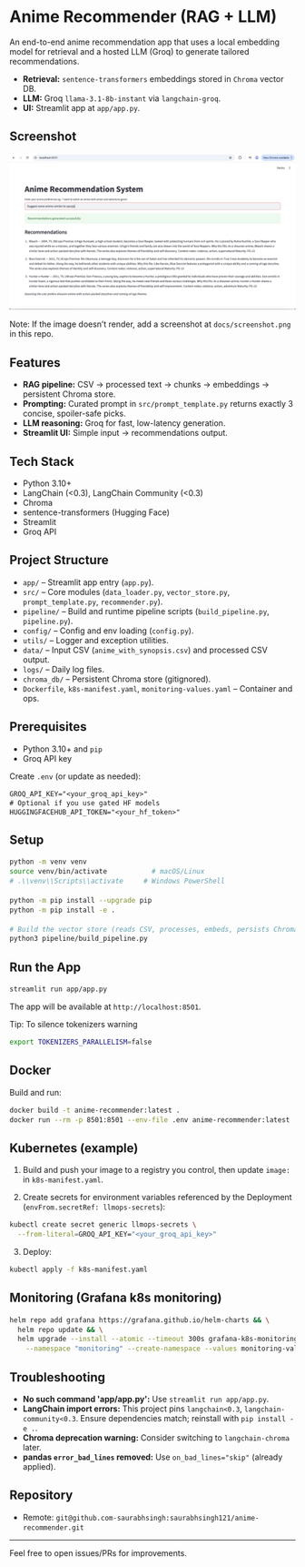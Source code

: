 # Anime Recommender (RAG + LLM)

An end-to-end anime recommendation app that uses a local embedding model for retrieval and a hosted LLM (Groq) to generate tailored recommendations.

- **Retrieval:** `sentence-transformers` embeddings stored in `Chroma` vector DB.
- **LLM:** Groq `llama-3.1-8b-instant` via `langchain-groq`.
- **UI:** Streamlit app at `app/app.py`.

## Screenshot

![App Screenshot](docs/screenshot.png)

Note: If the image doesn’t render, add a screenshot at `docs/screenshot.png` in this repo.

## Features

- **RAG pipeline:** CSV -> processed text -> chunks -> embeddings -> persistent Chroma store.
- **Prompting:** Curated prompt in `src/prompt_template.py` returns exactly 3 concise, spoiler-safe picks.
- **LLM reasoning:** Groq for fast, low-latency generation.
- **Streamlit UI:** Simple input → recommendations output.

## Tech Stack

- Python 3.10+
- LangChain (<0.3), LangChain Community (<0.3)
- Chroma
- sentence-transformers (Hugging Face)
- Streamlit
- Groq API

## Project Structure

- `app/` – Streamlit app entry (`app.py`).
- `src/` – Core modules (`data_loader.py`, `vector_store.py`, `prompt_template.py`, `recommender.py`).
- `pipeline/` – Build and runtime pipeline scripts (`build_pipeline.py`, `pipeline.py`).
- `config/` – Config and env loading (`config.py`).
- `utils/` – Logger and exception utilities.
- `data/` – Input CSV (`anime_with_synopsis.csv`) and processed CSV output.
- `logs/` – Daily log files.
- `chroma_db/` – Persistent Chroma store (gitignored).
- `Dockerfile`, `k8s-manifest.yaml`, `monitoring-values.yaml` – Container and ops.

## Prerequisites

- Python 3.10+ and `pip`
- Groq API key

Create `.env` (or update as needed):

```
GROQ_API_KEY="<your_groq_api_key>"
# Optional if you use gated HF models
HUGGINGFACEHUB_API_TOKEN="<your_hf_token>"
```

## Setup

```bash
python -m venv venv
source venv/bin/activate           # macOS/Linux
# .\\venv\\Scripts\\activate     # Windows PowerShell

python -m pip install --upgrade pip
python -m pip install -e .

# Build the vector store (reads CSV, processes, embeds, persists Chroma)
python3 pipeline/build_pipeline.py
```

## Run the App

```bash
streamlit run app/app.py
```

The app will be available at `http://localhost:8501`.

Tip: To silence tokenizers warning

```bash
export TOKENIZERS_PARALLELISM=false
```

## Docker

Build and run:

```bash
docker build -t anime-recommender:latest .
docker run --rm -p 8501:8501 --env-file .env anime-recommender:latest
```

## Kubernetes (example)

1) Build and push your image to a registry you control, then update `image:` in `k8s-manifest.yaml`.

2) Create secrets for environment variables referenced by the Deployment (`envFrom.secretRef: llmops-secrets`):

```bash
kubectl create secret generic llmops-secrets \
  --from-literal=GROQ_API_KEY="<your_groq_api_key>"
```

3) Deploy:

```bash
kubectl apply -f k8s-manifest.yaml
```

## Monitoring (Grafana k8s monitoring)

```bash
helm repo add grafana https://grafana.github.io/helm-charts && \
  helm repo update && \
  helm upgrade --install --atomic --timeout 300s grafana-k8s-monitoring grafana/k8s-monitoring \
    --namespace "monitoring" --create-namespace --values monitoring-values.yaml
```

## Troubleshooting

- **No such command 'app/app.py':** Use `streamlit run app/app.py`.
- **LangChain import errors:** This project pins `langchain<0.3`, `langchain-community<0.3`. Ensure dependencies match; reinstall with `pip install -e .`.
- **Chroma deprecation warning:** Consider switching to `langchain-chroma` later.
- **pandas `error_bad_lines` removed:** Use `on_bad_lines="skip"` (already applied).

## Repository

- Remote: `git@github.com-saurabhsingh:saurabhsingh121/anime-recommender.git`

---

Feel free to open issues/PRs for improvements.
